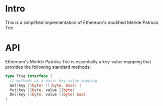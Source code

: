 # Intro

This is a simplified implementation of Ethereum's modified Merkle Patricia Trie 

# API

Ethereum's Merkle Patricia Trie is essentially a key-value mapping that provides the following standard methods:

```go
type Trie interface {
  // methods as a basic key-value mapping
  Get(key []byte) ([]byte, bool) {
  Put(key []byte, value []byte)
  Del(key []byte, value []byte) bool
}
```

